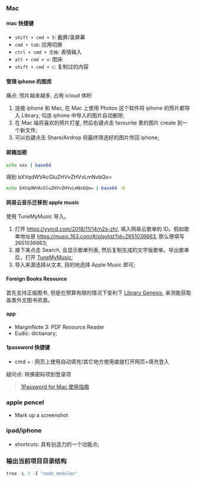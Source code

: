 ### Mac

#### mac 快捷键

* `shift + cmd + 5`: 截屏/录屏幕
* `cmd + tab`: 应用切换
* `ctrl + cmd + 空格`: 表情输入
* `alt + cmd + v`: 图床
* `shift + cmd + c`: 复制过的内容

#### 管理 iphone 的图库

痛点: 照片越来越多, 占用 icloud 体积

1. 连接 iphone 和 Mac, 在 Mac 上使用 Photos 这个软件将 iphone 的照片都导入 Library, 勾选 iphone 中导入的图片自动删除;
2. 在 Mac 端将喜欢的照片打星, 然后右键点击 favourite 里的图片 create 到一个新文件;
3. 可以右键点击 Share/Airdrop 将最终筛选好的图片传回 iphone;

#### 邮箱加密

```bash
echo xxx | base64
```

得到 bXVqdWVAcGluZHVvZHVvLmNvbQo=

```bash
echo bXVqdWVAcGluZHVvZHVvLmNvbQo= | base64 -D
```

#### 网易云音乐迁移到 apple music

使用 TuneMyMusic 导入。

1. 打开 https://yyrcd.com/2018/11/14/n2s-zh/, 填入网易云歌单的 ID。假如歌单地址是 https://music.163.com/#/playlist?id=2651036663, 那么便填写 2651036663;
2. 接下来点击 Search, 会显示歌单列表, 然后复制生成的文字版歌单。导出歌单后，打开 [TuneMyMusic](https://www.tunemymusic.com/zh-cn/);
3. 导入来源选择从文本, 目的地选择 Apple Music 即可;

#### Foreign Books Resource

首先支持正版图书, 但是在预算有限的情况下安利下 [Library Genesis](https://librarygenesis.net/), 亲测能获取各类外文图书资源。

#### app

* MarginNote 3: PDF Resource Reader
* Eudic: dictianary;

#### 1password 快捷键

* cmd + \: 网页上使用自动填充/其它地方使用直接打开网页+填充登入

疑问点: 转换密码项到登录项

> [1Password for Mac 使用指南](https://sspai.com/post/35195)

### apple pencel

* Mark up a screenshot

### ipad/iphone

* shortcuts: 具有创造力的一个功能点;

### 输出当前项目目录结构

```js
tree -L 3 -I "node_modules"
```
